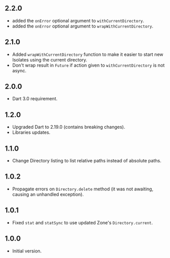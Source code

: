 ## 2.2.0

- added the `onError` optional argument to `withCurrentDirectory`.
- added the `onError` optional argument to `wrapWithCurrentDirectory`.

## 2.1.0

- Added `wrapWithCurrentDirectory` function to make it easier to start new Isolates using the current directory.
- Don't wrap result in `Future` if action given to `withCurrentDirectory` is not async.

## 2.0.0

- Dart 3.0 requirement.

## 1.2.0

- Upgraded Dart to 2.19.0 (contains breaking changes).
- Libraries updates.

## 1.1.0

- Change Directory listing to list relative paths instead of absolute paths.

## 1.0.2

- Propagate errors on `Directory.delete` method (it was not awaiting, causing an unhandled exception). 

## 1.0.1

- Fixed `stat` and `statSync` to use updated Zone's `Directory.current`.

## 1.0.0

- Initial version.

